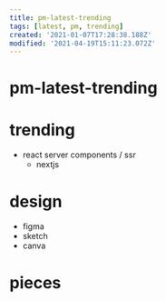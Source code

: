 ```yaml
---
title: pm-latest-trending
tags: [latest, pm, trending]
created: '2021-01-07T17:28:38.188Z'
modified: '2021-04-19T15:11:23.072Z'
---
```


# pm-latest-trending

# trending

- react server components / ssr
  - nextjs

# design

- figma
- sketch
- canva

# pieces
